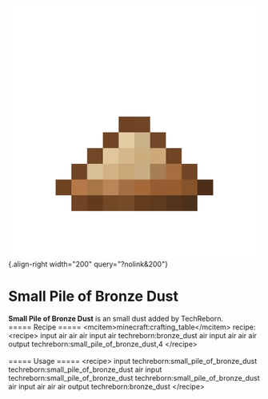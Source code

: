 ![small_pile_of_bronze_dust.png](/media/mods/techreborn/small_pile_of_bronze_dust.png){.align-right width="200" query="?nolink&200"}

# Small Pile of Bronze Dust

**Small Pile of Bronze Dust** is an small dust added by TechReborn.\
===== Recipe ===== \<mcitem\>minecraft:crafting_table\</mcitem\> recipe:\
\<recipe\> input air air air input air techreborn:bronze_dust air input air air air output techreborn:small_pile_of_bronze_dust,4 \</recipe\>\
\
===== Usage ===== \<recipe\> input techreborn:small_pile_of_bronze_dust techreborn:small_pile_of_bronze_dust air input techreborn:small_pile_of_bronze_dust techreborn:small_pile_of_bronze_dust air input air air air output techreborn:bronze_dust \</recipe\>
